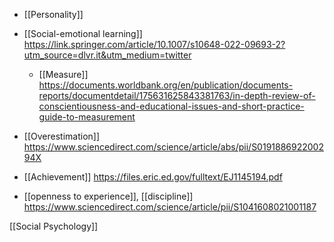 - [[Personality]]

- [[Social-emotional learning]] https://link.springer.com/article/10.1007/s10648-022-09693-2?utm_source=dlvr.it&utm_medium=twitter
	-  [[Measure]] https://documents.worldbank.org/en/publication/documents-reports/documentdetail/175631625843381763/in-depth-review-of-conscientiousness-and-educational-issues-and-short-practice-guide-to-measurement

- [[Overestimation]] https://www.sciencedirect.com/science/article/abs/pii/S019188692200294X

- [[Achievement]] https://files.eric.ed.gov/fulltext/EJ1145194.pdf

- [[openness to experience]], [[discipline]] https://www.sciencedirect.com/science/article/pii/S1041608021001187

[[Social Psychology]]
